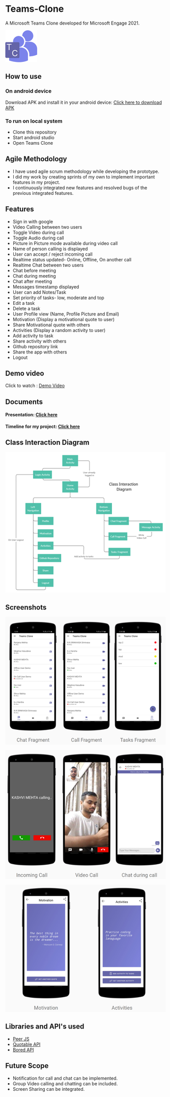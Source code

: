 # Teams-Clone

A Microsoft Teams Clone developed for Microsoft Engage 2021.

![Logo](./Screenshot/logo.png)

## How to use

### On android device

Download APK and install it in your android device: [Click here to download APK]()

### To run on local system

- Clone this repository 
- Start android studio
- Open Teams Clone

## Agile Methodology

- I have used agile scrum methodology while developing the prototype. 
- I did my work by creating sprints of my own to implement important features in my project.
- I continuously integrated new features and resolved bugs of the previous integrated features.

## Features

- Sign in with google
- Video Calling between two users
- Toggle Video during call
- Toggle Audio during call
- Picture in Picture mode available during video call
- Name of person calling is displayed
- User can accept / reject incoming call
- Realtime status updated- Online, Offline, On another call
- Realtime Chat between two users
- Chat before meeting
- Chat during meeting 
- Chat after meeting
- Messages timestamp displayed
- User can add Notes/Task
- Set priority of tasks- low, moderate and top
- Edit a task
- Delete a task
- User Profile view (Name, Profile Picture and Email)
- Motivation (Display a motivational quote to user)
- Share Motivational quote with others
- Activities (Display a random activity to user)
- Add activity to task
- Share activity with others
- Github repository link
- Share the app with others
- Logout

## Demo video

Click to watch : [Demo Video](https://youtu.be/cSpnMCwCz6k)

## Documents

#### Presentation: [Click here]()

#### Timeline for my project: [Click here](https://drive.google.com/file/d/1KI5pz7G9JuBxw7ACOQXMLWI0IpQFcpF7/view)

## Class Interaction Diagram

![Class Interaction Diagram Screenshot](./Screenshot/class_interaction_diagram.png)

## Screenshots

![Home Screenshot](./Screenshot/home_screen.png)

![Video Call Screenshot](./Screenshot/vifeo_call_screen.png)

![Other Features Screenshot](./Screenshot/other_features.png)

## Libraries and API's used

- [Peer JS](https://peerjs.com)
- [Quotable API](https://github.com/lukePeavey/quotable)
- [Bored API](https://www.boredapi.com/)

## Future Scope

- Notification for call and chat can be implemented.
- Group Video calling and chatting can be included.
- Screen Sharing can be integrated.
